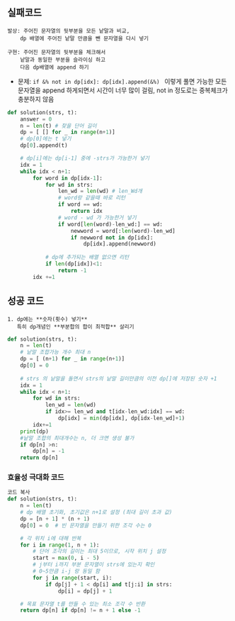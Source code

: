실패코드
<br/>
---
    발상: 주어진 문자열의 뒷부분을 모든 낱말과 비교, 
        dp 배열에 주어진 낱말 만큼을 뺀 문자열을 다시 넣기

    구현: 주어진 문자열의 뒷부분을 체크해서 
        낱말과 동일한 부분을 슬라이싱 하고
        다음 dp배열에 append 하기 
-
    문제: ```if &% not in dp[idx]: dp[idx].append(&%) ```
        이렇게 풀면 가능한 모든 문자열을 append 하게되면서
        시간이 너무 많이 걸림, 
        not in 정도로는 중복체크가 충분하지 않음 

```python
def solution(strs, t):
    answer = 0
    n = len(t) # 찾을 단어 길이
    dp = [ [] for _ in range(n+1)] 
    # dp[0]에는 t 넣기
    dp[0].append(t)

    # dp[i]에는 dp[i-1] 중에 -strs가 가능한거 넣기
    idx = 1
    while idx < n+1:
        for word in dp[idx-1]:
            for wd in strs:
                len_wd = len(wd) # len_Wd개
                # word랑 같을때 바로 리턴
                if word == wd:
                    return idx
                # word - wd 가 가능한거 넣기
                if word[len(word)-len_wd:] == wd:
                    newword = word[:len(word)-len_wd]
                    if newword not in dp[idx]:
                        dp[idx].append(newword)
                        
            # dp에 추가되는 배열 없으면 리턴 
            if len(dp[idx])<1:
                return -1 
        idx +=1

```
성공 코드
<br/>
---
    1. dp에는 **숫자(횟수) 넣기** 
       특히 dp개념인 **부분합의 합이 최적합** 살리기 


```python
def solution(strs, t):
    n = len(t)
    # 낱말 조합가능 개수 최대 n
    dp = [ (n+1) for _ in range(n+1)]
    dp[0] = 0
    
    # strs 의 낱말을 돌면서 strs의 낱말 길이만큼의 이전 dp[]에 저장된 숫자 +1
    idx = 1 
    while idx < n+1:
        for wd in strs:
            len_wd = len(wd)
            if idx>= len_wd and t[idx-len_wd:idx] == wd:
                dp[idx] = min(dp[idx], dp[idx-len_wd]+1)
        idx+=1
    print(dp)
    #낱말 조합의 최대개수는 n, 더 크면 생성 불가 
    if dp[n] >n:
        dp[n] = -1
    return dp[n]
```

 ### 효율성 극대화 코드


```python
코드 복사
def solution(strs, t):
    n = len(t)
    # dp 배열 초기화, 초기값은 n+1로 설정 (최대 길이 초과 값)
    dp = [n + 1] * (n + 1)
    dp[0] = 0  # 빈 문자열을 만들기 위한 조각 수는 0

    # 각 위치 i에 대해 반복
    for i in range(1, n + 1):
        # 단어 조각의 길이는 최대 5이므로, 시작 위치 j 설정
        start = max(0, i - 5)
        # j부터 i까지 부분 문자열이 strs에 있는지 확인
        # 0~5만큼 i-j 랑 동일 함  
        for j in range(start, i):
            if dp[j] + 1 < dp[i] and t[j:i] in strs:
                dp[i] = dp[j] + 1

    # 목표 문자열 t를 만들 수 있는 최소 조각 수 반환
    return dp[n] if dp[n] != n + 1 else -1
```